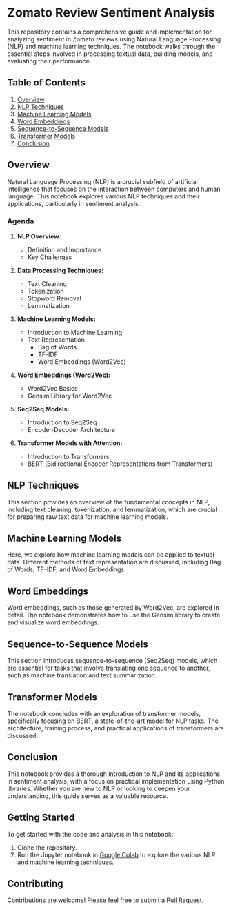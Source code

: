 # Zomato Review Sentiment Analysis

This repository contains a comprehensive guide and implementation for analyzing sentiment in Zomato reviews using Natural Language Processing (NLP) and machine learning techniques. The notebook walks through the essential steps involved in processing textual data, building models, and evaluating their performance.

## Table of Contents

1. [Overview](#overview)
2. [NLP Techniques](#nlp-techniques)
3. [Machine Learning Models](#machine-learning-models)
4. [Word Embeddings](#word-embeddings)
5. [Sequence-to-Sequence Models](#sequence-to-sequence-models)
6. [Transformer Models](#transformer-models)
7. [Conclusion](#conclusion)

## Overview

Natural Language Processing (NLP) is a crucial subfield of artificial intelligence that focuses on the interaction between computers and human language. This notebook explores various NLP techniques and their applications, particularly in sentiment analysis.

### Agenda

1. **NLP Overview:**
   - Definition and Importance
   - Key Challenges

2. **Data Processing Techniques:**
   - Text Cleaning
   - Tokenization
   - Stopword Removal
   - Lemmatization

3. **Machine Learning Models:**
   - Introduction to Machine Learning
   - Text Representation
     - Bag of Words
     - TF-IDF
     - Word Embeddings (Word2Vec)

4. **Word Embeddings (Word2Vec):**
   - Word2Vec Basics
   - Gensim Library for Word2Vec

5. **Seq2Seq Models:**
   - Introduction to Seq2Seq
   - Encoder-Decoder Architecture

6. **Transformer Models with Attention:**
   - Introduction to Transformers
   - BERT (Bidirectional Encoder Representations from Transformers)

## NLP Techniques

This section provides an overview of the fundamental concepts in NLP, including text cleaning, tokenization, and lemmatization, which are crucial for preparing raw text data for machine learning models.

## Machine Learning Models

Here, we explore how machine learning models can be applied to textual data. Different methods of text representation are discussed, including Bag of Words, TF-IDF, and Word Embeddings.

## Word Embeddings

Word embeddings, such as those generated by Word2Vec, are explored in detail. The notebook demonstrates how to use the Gensim library to create and visualize word embeddings.

## Sequence-to-Sequence Models

This section introduces sequence-to-sequence (Seq2Seq) models, which are essential for tasks that involve translating one sequence to another, such as machine translation and text summarization.

## Transformer Models

The notebook concludes with an exploration of transformer models, specifically focusing on BERT, a state-of-the-art model for NLP tasks. The architecture, training process, and practical applications of transformers are discussed.

## Conclusion

This notebook provides a thorough introduction to NLP and its applications in sentiment analysis, with a focus on practical implementation using Python libraries. Whether you are new to NLP or looking to deepen your understanding, this guide serves as a valuable resource.

## Getting Started

To get started with the code and analysis in this notebook:

1. Clone the repository.
2. Run the Jupyter notebook in [Google Colab](https://colab.research.google.com/) to explore the various NLP and machine learning techniques.

## Contributing

Contributions are welcome! Please feel free to submit a Pull Request.